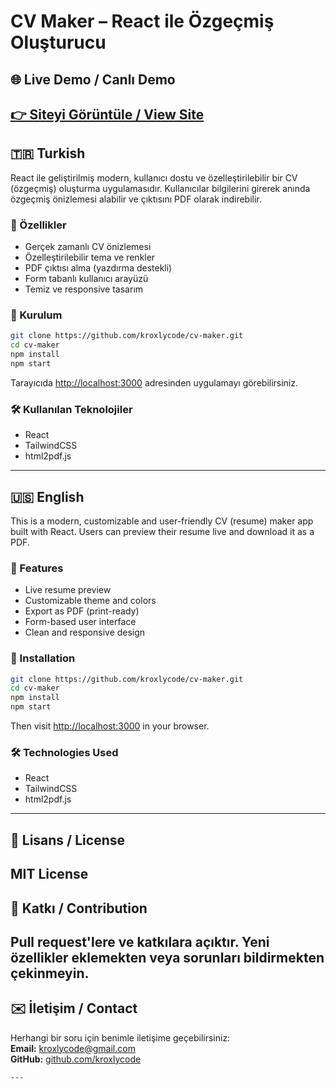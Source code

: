 # CV Maker – React ile Özgeçmiş Oluşturucu

## 🌐 Live Demo / Canlı Demo
[👉 Siteyi Görüntüle / View Site](https://cv.kroxly.xyz)  
---

## 🇹🇷 Turkish

React ile geliştirilmiş modern, kullanıcı dostu ve özelleştirilebilir bir CV (özgeçmiş) oluşturma uygulamasıdır. Kullanıcılar bilgilerini girerek anında özgeçmiş önizlemesi alabilir ve çıktısını PDF olarak indirebilir.

### 🚀 Özellikler
- Gerçek zamanlı CV önizlemesi
- Özelleştirilebilir tema ve renkler
- PDF çıktısı alma (yazdırma destekli)
- Form tabanlı kullanıcı arayüzü
- Temiz ve responsive tasarım

### 🔧 Kurulum

```bash
git clone https://github.com/kroxlycode/cv-maker.git
cd cv-maker
npm install
npm start
```

Tarayıcıda [http://localhost:3000](http://localhost:3000) adresinden uygulamayı görebilirsiniz.

### 🛠️ Kullanılan Teknolojiler
- React
- TailwindCSS
- html2pdf.js
---

## 🇺🇸 English 

This is a modern, customizable and user-friendly CV (resume) maker app built with React. Users can preview their resume live and download it as a PDF.

### 🚀 Features
- Live resume preview
- Customizable theme and colors
- Export as PDF (print-ready)
- Form-based user interface
- Clean and responsive design

### 🔧 Installation

```bash
git clone https://github.com/kroxlycode/cv-maker.git
cd cv-maker
npm install
npm start
```

Then visit [http://localhost:3000](http://localhost:3000) in your browser.

### 🛠️ Technologies Used
- React
- TailwindCSS 
- html2pdf.js 
---

## 📄 Lisans / License
MIT License
---

## 🤝 Katkı / Contribution
Pull request'lere ve katkılara açıktır. Yeni özellikler eklemekten veya sorunları bildirmekten çekinmeyin.
---

## ✉️ İletişim / Contact
Herhangi bir soru için benimle iletişime geçebilirsiniz:  
**Email:** kroxlycode@gmail.com  
**GitHub:** [github.com/kroxlycode](https://github.com/kroxlycode)
```
---
